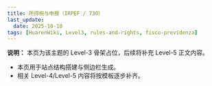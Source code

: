 ```yaml
---
title: 所得税与申报（IRPEF / 730）
last_update:
  date: 2025-10-10
tags: [HuarenWiki, Level3, rules-and-rights, fisco-previdenza]
---
```

**说明：** 本页为该主题的 Level-3 骨架占位，后续将补充 Level-5 正文内容。

- 本页用于站点结构搭建与侧边栏生成。
- 相关 Level-4/Level-5 内容将按模板逐步补齐。
